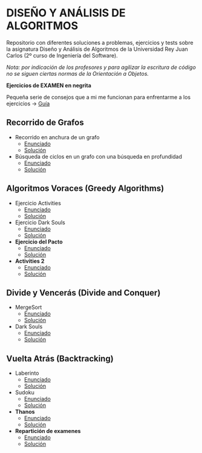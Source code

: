 # DISEÑO Y ANÁLISIS DE ALGORITMOS
Repositorio con diferentes soluciones a problemas, ejercicios y tests sobre la asignatura Diseño y Análisis de Algoritmos de la Universidad Rey Juan Carlos (2º curso de Ingeniería del Software).

*Nota: por indicación de los profesores y para agilizar la escritura de código no se siguen ciertas normas de la Orientación a Objetos.*

**Ejercicios de EXAMEN en negrita**

Pequeña serie de consejos que a mi me funcionan para enfrentarme a los ejercicios -> [Guía](https://github.com/Rauldilla/Algoritmos/blob/master/GUIA.md)

## Recorrido de Grafos
- Recorrido en anchura de un grafo
  - [Enunciado](https://github.com/Rauldilla/Algoritmos/blob/master/enunciados/BFS.pdf)
  - [Solución](https://github.com/Rauldilla/Algoritmos/blob/master/src/AlgoritmosSobreGrafos/BFS.java)
- Búsqueda de ciclos en un grafo con una búsqueda en profundidad
  - [Enunciado](https://github.com/Rauldilla/Algoritmos/blob/master/enunciados/Cycles.pdf)
  - [Solución](https://github.com/Rauldilla/Algoritmos/blob/master/src/AlgoritmosSobreGrafos/Cycles.java)

## Algoritmos Voraces (Greedy Algorithms)
- Ejercicio Activities
  - [Enunciado](https://github.com/Rauldilla/Algoritmos/blob/master/enunciados/Activities.pdf)
  - [Solución](https://github.com/Rauldilla/Algoritmos/blob/master/src/Voraces/Activities.java)
- Ejercicio Dark Souls
  - [Enunciado](https://github.com/Rauldilla/Algoritmos/blob/master/enunciados/DarkSouls.pdf)
  - [Solución](https://github.com/Rauldilla/Algoritmos/blob/master/src/Voraces/DarkSouls.java)
- **Ejercicio del Pacto**
  - [Enunciado](https://github.com/Rauldilla/Algoritmos/blob/master/enunciados/Pacto.pdf)
  - [Solución](https://github.com/Rauldilla/Algoritmos/blob/master/src/Voraces/Pacto.java)
- **Activities 2**
  - [Enunciado](https://github.com/Rauldilla/Algoritmos/blob/master/enunciados/Activities2.pdf)
  - [Solución](https://github.com/Rauldilla/Algoritmos/blob/master/src/Voraces/Activities2.java)

## Divide y Vencerás (Divide and Conquer)
- MergeSort
  - [Enunciado](https://github.com/Rauldilla/Algoritmos/blob/master/enunciados/MergeSort.pdf)
  - [Solución](https://github.com/Rauldilla/Algoritmos/blob/master/src/DyV/MergeSort.java)
- Dark Souls
  - [Enunciado](https://github.com/Rauldilla/Algoritmos/blob/master/enunciados/DarkSoulsDyV.pdf)
  - [Solución](https://github.com/Rauldilla/Algoritmos/blob/master/src/DyV/DarkSoulsDyV.java)

## Vuelta Atrás (Backtracking)
- Laberinto
  - [Enunciado](https://github.com/Rauldilla/Algoritmos/blob/master/enunciados/Laberinto.pdf)
  - [Solución](https://github.com/Rauldilla/Algoritmos/blob/master/src/Backtracking/Laberinto.java)
- Sudoku
  - [Enunciado](https://github.com/Rauldilla/Algoritmos/blob/master/enunciados/Sudoku.pdf)
  - [Solución](https://github.com/Rauldilla/Algoritmos/blob/master/src/Backtracking/Sudoku.java)
- **Thanos**
  - [Enunciado](https://github.com/Rauldilla/Algoritmos/blob/master/enunciados/Thanos.pdf)
  - [Solución](https://github.com/Rauldilla/Algoritmos/blob/master/src/Backtracking/Thanos.java)
- **Repartición de examenes**
  - [Enunciado](https://github.com/Rauldilla/Algoritmos/blob/master/enunciados/Examen.pdf)
  - [Solución](https://github.com/Rauldilla/Algoritmos/blob/master/src/Backtracking/Examen.java)
